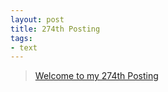 ```yaml
---
layout: post
title: 274th Posting
tags: 
- text
---
```


> [Welcome to my 274th Posting](https://janghan-kor.tistory.com/1155)
